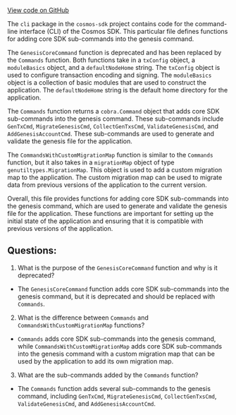 [View code on GitHub](https://github.com/cosmos/cosmos-sdk/blob/main/x/genutil/client/cli/commands.go)

The `cli` package in the `cosmos-sdk` project contains code for the command-line interface (CLI) of the Cosmos SDK. This particular file defines functions for adding core SDK sub-commands into the genesis command.

The `GenesisCoreCommand` function is deprecated and has been replaced by the `Commands` function. Both functions take in a `txConfig` object, a `moduleBasics` object, and a `defaultNodeHome` string. The `txConfig` object is used to configure transaction encoding and signing. The `moduleBasics` object is a collection of basic modules that are used to construct the application. The `defaultNodeHome` string is the default home directory for the application.

The `Commands` function returns a `cobra.Command` object that adds core SDK sub-commands into the genesis command. These sub-commands include `GenTxCmd`, `MigrateGenesisCmd`, `CollectGenTxsCmd`, `ValidateGenesisCmd`, and `AddGenesisAccountCmd`. These sub-commands are used to generate and validate the genesis file for the application.

The `CommandsWithCustomMigrationMap` function is similar to the `Commands` function, but it also takes in a `migrationMap` object of type `genutiltypes.MigrationMap`. This object is used to add a custom migration map to the application. The custom migration map can be used to migrate data from previous versions of the application to the current version.

Overall, this file provides functions for adding core SDK sub-commands into the genesis command, which are used to generate and validate the genesis file for the application. These functions are important for setting up the initial state of the application and ensuring that it is compatible with previous versions of the application.
## Questions: 
 1. What is the purpose of the `GenesisCoreCommand` function and why is it deprecated?
- The `GenesisCoreCommand` function adds core SDK sub-commands into the genesis command, but it is deprecated and should be replaced with `Commands`.
2. What is the difference between `Commands` and `CommandsWithCustomMigrationMap` functions?
- `Commands` adds core SDK sub-commands into the genesis command, while `CommandsWithCustomMigrationMap` adds core SDK sub-commands into the genesis command with a custom migration map that can be used by the application to add its own migration map.
3. What are the sub-commands added by the `Commands` function?
- The `Commands` function adds several sub-commands to the genesis command, including `GenTxCmd`, `MigrateGenesisCmd`, `CollectGenTxsCmd`, `ValidateGenesisCmd`, and `AddGenesisAccountCmd`.